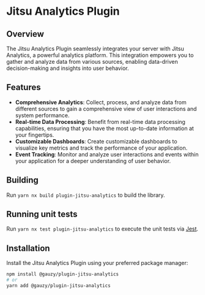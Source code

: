 # Jitsu Analytics Plugin

## Overview

The Jitsu Analytics Plugin seamlessly integrates your server with Jitsu Analytics, a powerful analytics platform. This integration empowers you to gather and analyze data from various sources, enabling data-driven decision-making and insights into user behavior.

## Features

- **Comprehensive Analytics**: Collect, process, and analyze data from different sources to gain a comprehensive view of user interactions and system performance.
- **Real-time Data Processing**: Benefit from real-time data processing capabilities, ensuring that you have the most up-to-date information at your fingertips.
- **Customizable Dashboards**: Create customizable dashboards to visualize key metrics and track the performance of your application.
- **Event Tracking**: Monitor and analyze user interactions and events within your application for a deeper understanding of user behavior.

## Building

Run `yarn nx build plugin-jitsu-analytics` to build the library.

## Running unit tests

Run `yarn nx test plugin-jitsu-analytics` to execute the unit tests via [Jest](https://jestjs.io).

## Installation

Install the Jitsu Analytics Plugin using your preferred package manager:

```bash
npm install @gauzy/plugin-jitsu-analytics
# or
yarn add @gauzy/plugin-jitsu-analytics
```
